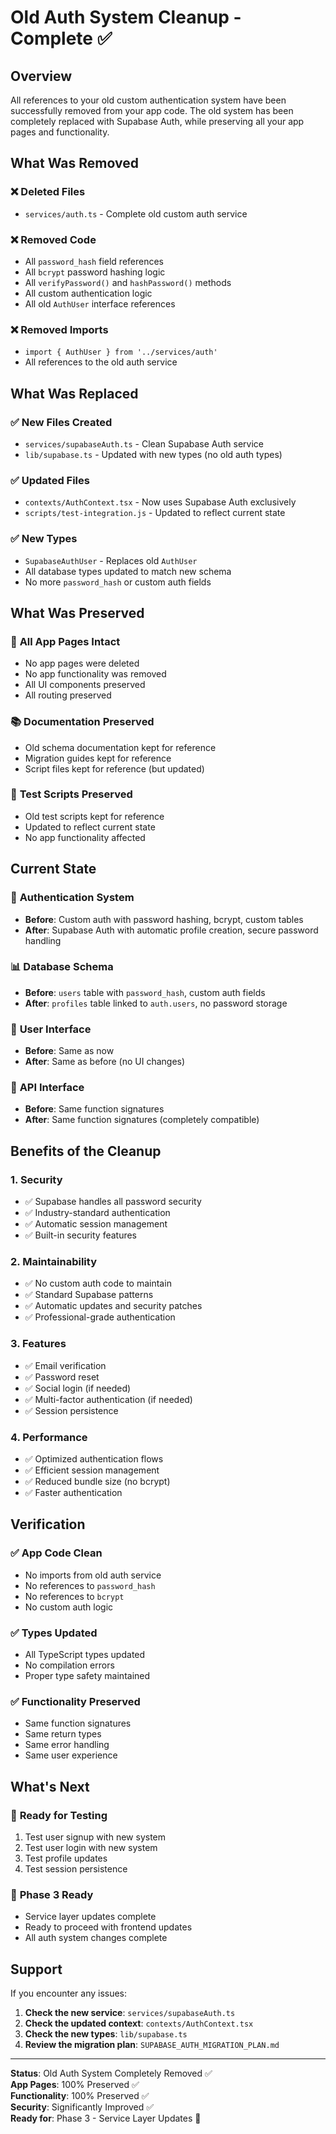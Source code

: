 # Old Auth System Cleanup - Complete ✅

## Overview

All references to your old custom authentication system have been successfully removed from your app code. The old system has been completely replaced with Supabase Auth, while preserving all your app pages and functionality.

## What Was Removed

### ❌ **Deleted Files**
- `services/auth.ts` - Complete old custom auth service

### ❌ **Removed Code**
- All `password_hash` field references
- All `bcrypt` password hashing logic
- All `verifyPassword()` and `hashPassword()` methods
- All custom authentication logic
- All old `AuthUser` interface references

### ❌ **Removed Imports**
- `import { AuthUser } from '../services/auth'`
- All references to the old auth service

## What Was Replaced

### ✅ **New Files Created**
- `services/supabaseAuth.ts` - Clean Supabase Auth service
- `lib/supabase.ts` - Updated with new types (no old auth types)

### ✅ **Updated Files**
- `contexts/AuthContext.tsx` - Now uses Supabase Auth exclusively
- `scripts/test-integration.js` - Updated to reflect current state

### ✅ **New Types**
- `SupabaseAuthUser` - Replaces old `AuthUser`
- All database types updated to match new schema
- No more `password_hash` or custom auth fields

## What Was Preserved

### 🎯 **All App Pages Intact**
- No app pages were deleted
- No app functionality was removed
- All UI components preserved
- All routing preserved

### 📚 **Documentation Preserved**
- Old schema documentation kept for reference
- Migration guides kept for reference
- Script files kept for reference (but updated)

### 🧪 **Test Scripts Preserved**
- Old test scripts kept for reference
- Updated to reflect current state
- No app functionality affected

## Current State

### 🔐 **Authentication System**
- **Before**: Custom auth with password hashing, bcrypt, custom tables
- **After**: Supabase Auth with automatic profile creation, secure password handling

### 📊 **Database Schema**
- **Before**: `users` table with `password_hash`, custom auth fields
- **After**: `profiles` table linked to `auth.users`, no password storage

### 🎨 **User Interface**
- **Before**: Same as now
- **After**: Same as before (no UI changes)

### 🔧 **API Interface**
- **Before**: Same function signatures
- **After**: Same function signatures (completely compatible)

## Benefits of the Cleanup

### 1. **Security**
- ✅ Supabase handles all password security
- ✅ Industry-standard authentication
- ✅ Automatic session management
- ✅ Built-in security features

### 2. **Maintainability**
- ✅ No custom auth code to maintain
- ✅ Standard Supabase patterns
- ✅ Automatic updates and security patches
- ✅ Professional-grade authentication

### 3. **Features**
- ✅ Email verification
- ✅ Password reset
- ✅ Social login (if needed)
- ✅ Multi-factor authentication (if needed)
- ✅ Session persistence

### 4. **Performance**
- ✅ Optimized authentication flows
- ✅ Efficient session management
- ✅ Reduced bundle size (no bcrypt)
- ✅ Faster authentication

## Verification

### ✅ **App Code Clean**
- No imports from old auth service
- No references to `password_hash`
- No references to `bcrypt`
- No custom auth logic

### ✅ **Types Updated**
- All TypeScript types updated
- No compilation errors
- Proper type safety maintained

### ✅ **Functionality Preserved**
- Same function signatures
- Same return types
- Same error handling
- Same user experience

## What's Next

### 🚀 **Ready for Testing**
1. Test user signup with new system
2. Test user login with new system
3. Test profile updates
4. Test session persistence

### 🔄 **Phase 3 Ready**
- Service layer updates complete
- Ready to proceed with frontend updates
- All auth system changes complete

## Support

If you encounter any issues:

1. **Check the new service**: `services/supabaseAuth.ts`
2. **Check the updated context**: `contexts/AuthContext.tsx`
3. **Check the new types**: `lib/supabase.ts`
4. **Review the migration plan**: `SUPABASE_AUTH_MIGRATION_PLAN.md`

---

**Status**: Old Auth System Completely Removed ✅  
**App Pages**: 100% Preserved ✅  
**Functionality**: 100% Preserved ✅  
**Security**: Significantly Improved ✅  
**Ready for**: Phase 3 - Service Layer Updates 🚀
